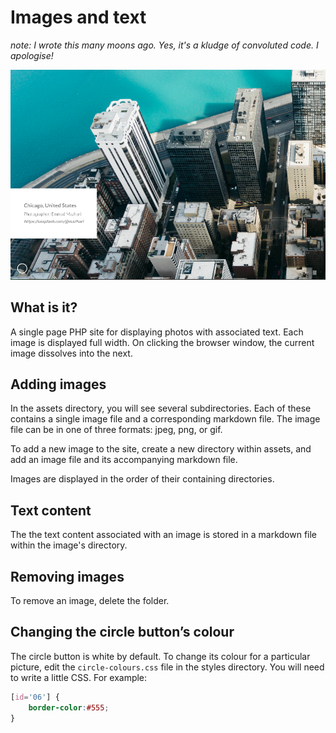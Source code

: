# Images and text
_note: I wrote this many moons ago. Yes, it's a kludge of convoluted code. I apologise!_

![screenshot](screenshot.png)

## What is it?
A single page PHP site for displaying photos with associated text. Each image is displayed full width. On clicking the browser window, the current image dissolves into the next.

## Adding images
In the assets directory, you will see several subdirectories. Each of these contains a single image file and a corresponding markdown file. The image file can be in one of three formats: jpeg, png, or gif.

To add a new image to the site, create a new directory within assets, and add an image file and its accompanying markdown file.

Images are displayed in the order of their containing directories.

## Text content
The the text content associated with an image is stored in a markdown file within the image's directory.

## Removing images
To remove an image, delete the folder.

## Changing the circle button’s colour
The circle button is white by default. To change its colour for a particular picture, edit the `circle-colours.css` file in the styles directory. You will need to write a little CSS. For example:

```CSS
[id='06'] {
    border-color:#555;
}
```

